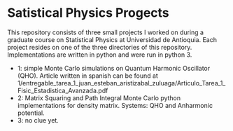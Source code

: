 # Satistical Physics Progects

This repository consists of three small projects I worked on during a graduate course on Statistical Physics at Universidad de Antioquia. Each project resides on one of the three directories of this repository. Implementations are written in python and were run in python 3.

* 1: simple Monte Carlo simulations on Quantum Harmonic Oscillator (QHO). Article written in spanish can be found at 1/entregable_tarea_1_juan_esteban_aristizabal_zuluaga/Articulo_Tarea_1_Fisic_Estadistica_Avanzada.pdf
* 2: Matrix Squaring and Path Integral Monte Carlo python implementations for density matrix. Systems: QHO and Anharmonic potential.
* 3: no clue yet.
